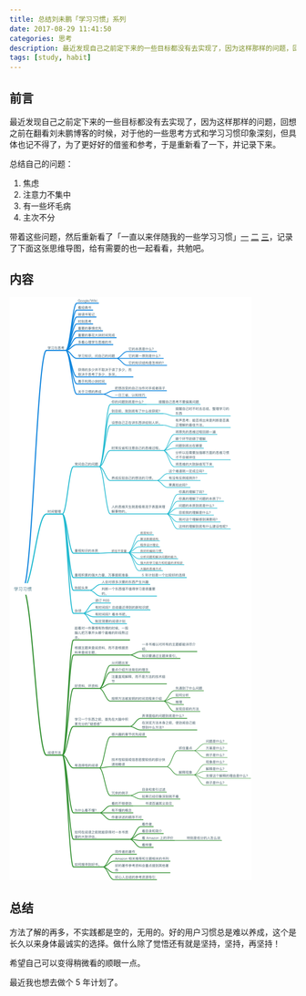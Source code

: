 ```yaml
---
title: 总结刘未鹏「学习习惯」系列
date: 2017-08-29 11:41:50
categories: 思考
description: 最近发现自己之前定下来的一些目标都没有去实现了，因为这样那样的问题，回想之前在翻看刘未鹏博客的时候，对于他的一些思考方式和学习习惯还是有很好的借鉴和参考的，于是重新看了一下，并记录下来。
tags: [study, habit]
---
```


## 前言

最近发现自己之前定下来的一些目标都没有去实现了，因为这样那样的问题，回想之前在翻看刘未鹏博客的时候，对于他的一些思考方式和学习习惯印象深刻，但具体也记不得了，为了更好好的借鉴和参考，于是重新看了一下，并记录下来。

总结自己的问题：

1. 焦虑
2. 注意力不集中
3. 有一些坏毛病
4. 主次不分

带着这些问题，然后重新看了「一直以来伴随我的一些学习习惯」[一](http://mindhacks.cn/2008/09/17/learning-habits-part1/) [二](http://mindhacks.cn/2008/09/17/learning-habits-part2/) [三](http://mindhacks.cn/2008/09/17/learning-habits-part3/)，记录了下面这张思维导图，给有需要的也一起看看，共勉吧。

## 内容

![study-habit](study-habit/study_habit.png)

## 总结

方法了解的再多，不实践都是空的，无用的。好的用户习惯总是难以养成，这个是长久以来身体最诚实的选择。做什么除了觉悟还有就是坚持，坚持，再坚持！

希望自己可以变得稍微看的顺眼一点。

最近我也想去做个 5 年计划了。

